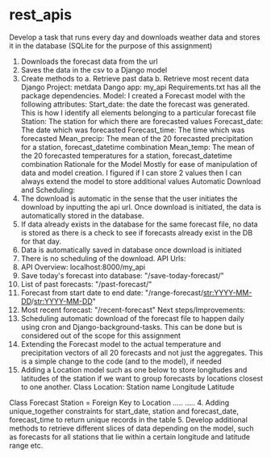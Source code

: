 # rest_apis
Develop a task that runs every day and downloads weather data and stores it in the database (SQLite for the purpose of this assignment)
1.	Downloads the forecast data from the url
2.	Saves the data in the csv to a Django model
3.	Create methods to 
a.	Retrieve past data
b.	Retrieve most recent data
Django Project: metdata
Dango app: my_api
Requirements.txt has all the package dependencies.
Model:
I created a Forecast model with the following attributes:
Start_date: the date the forecast was generated. This is how I identify all elements belonging to a particular forecast file
Station: The station for which there are forecasted values
Forecast_date: The date which was forecasted
Forecast_time: The time which was forecasted
Mean_precip: The mean of the 20 forecasted precipitation for a station, forecast_datetime combination
Mean_temp: The mean of the 20 forecasted temperatures for a station, forecast_datetime combination
Rationale for the Model
Mostly for ease of manipulation of data and model creation.
I figured if I can store 2 values then I can always extend the model to store additional values
Automatic Download and Scheduling:
1.	The download is automatic in the sense that the user initiates the download by inputting the api url. Once download is initiated, the data is automatically stored in the database.
2.	If data already exists in the database for the same forecast file, no data is stored as there is a check to see if forecasts already exist in the DB for that day.
3.	Data is automatically saved in database once download is initiated
4.	There is no scheduling of the download.
API Urls:
1.	API Overview: localhost:8000/my_api
2.	Save today's forecast into database: "/save-today-forecast/"
3.	List of past forecasts: "/past-forecast/"
4.	Forecast from start date to end date: "/range-forecast/<str:YYYY-MM-DD>/<str:YYYY-MM-DD>"
5.	Most recent forecast: "/recent-forecast"
Next steps/Improvements:
1.	Scheduling automatic download of the forecast file to happen daily using cron and Django-background-tasks. This can be done but is considered out of the scope for this assignment 
2.	Extending the Forecast model to the actual temperature and precipitation vectors of all 20 forecasts and not just the aggregates. This is a simple change to the code (and to the model), if needed
3.	Adding a Location model such as one below to store longitudes and latitudes of the station if we want to group forecasts by locations closest to one another.
Class Location:
	Station name
	Longitude
	Latitude 

Class Forecast
	Station = Foreign Key to Location
	…..
	…..
4.	Adding unique_together constraints for start_date, station and forecast_date, forecast_time to return unique records in the table
5.	Develop additional methods to retrieve different slices of data depending on the model, such as forecasts for all stations that lie within a certain longitude and latitude range etc.
